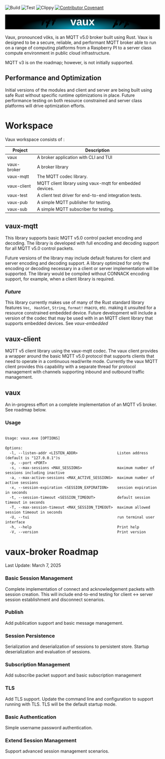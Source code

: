 ![Build](https://github.com/bytetrail/vaux/actions/workflows/rust-build.yaml/badge.svg)
![Test](https://github.com/bytetrail/vaux/actions/workflows/rust-test.yaml/badge.svg)
![Clippy](https://github.com/bytetrail/vaux/actions/workflows/rust-clippy.yaml/badge.svg)
[![Contributor Covenant](https://img.shields.io/badge/Contributor%20Covenant-2.1-4baaaa.svg)](CODE_OF_CONDUCT.md)

![Logo](images/vaux-logo-3.svg) 

Vaux, pronounced vôks, is an MQTT v5.0 broker built using Rust. Vaux is designed
to be a secure, reliable, and performant MQTT broker able to run on a range of 
computing platforms from a Raspberry PI to a server class compute environment in
public cloud infrastructure.

MQTT v3 is on the roadmap; however, is not initially supported.

## Performance and Optimization
Initial versions of the modules and client and server are being built using safe 
Rust without specific runtime optimizations in place. Future performance testing 
on both resource constrained and server class platforms will drive optimization 
efforts.

# Workspace
Vaux workspace consists of :

| Project     | Description                                               |
|-------------|-----------------------------------------------------------|
| vaux        | A broker application with CLI and TUI                     |
| vaux-broker | A broker library                                          |
| vaux-mqtt   | The MQTT codec library.                                   |
| vaux-client | MQTT client library using vaux-mqtt for embedded devices. |
| vaux-test   | A client test driver for end-to-end integration tests.    |
| vaux-pub    | A simple MQTT publisher for testing.                      |
| vaux-sub    | A simple MQTT subscriber for testing.                     |

## vaux-mqtt
This library supports basic MQTT v5.0 control packet encoding and decoding. 
The library is developed with full encoding and decoding support for all MQTT
v5.0 control packets.

Future versions of the library may include default features for client and 
server encoding and decoding support. A library optimized for only 
the encoding or decoding necessary in a client or server implementation will be 
supported. The library would be compiled without CONNACK encoding support, for
example, when a client library is required.

### _Future_
This library currently makes use of many of the Rust standard
library features ```Vec```, ``` HashSet```, ```String```, ```format!``` macro, etc. making it
unsuited for a resource constrained embedded device. Future development will include
a version of the codec that may be used with in an MQTT client library that supports
embedded devices. See _vaux-embedded_

## vaux-client
MQTT v5 client library using the vaux-mqtt codec. The vaux client provides a wrapper around 
the basic MQTT v5.0 protocol that supports clients that need to operate in a continuous 
read/write mode. Currently the vaux MQTT client provides this capability with a separate 
thread for protocol management with channels supporting inbound and outbound traffic 
management.


## vaux
An in-progress effort on a complete implementation of an MQTT v5 broker. See roadmap below.

### Usage
```

Usage: vaux.exe [OPTIONS]

Options:
  -l, --listen-addr <LISTEN_ADDR>                  Listen address (default is "127.0.0.1")s
  -p, --port <PORT>
  -s, --max-sessions <MAX_SESSIONS>                maximum number of sessions including inactive
  -a, --max-active-sessions <MAX_ACTIVE_SESSIONS>  maximum number of active sessions
  -x, --session-expiration <SESSION_EXPIRATION>    session expiration in seconds
  -t, --session-timeout <SESSION_TIMEOUT>          default session timeout in seconds
  -T, --max-session-timeout <MAX_SESSION_TIMEOUT>  maximum allowed session timeout in seconds
  -U, --tui                                        run terminal user interface
  -h, --help                                       Print help
  -V, --version                                    Print version

```

# vaux-broker Roadmap
Last Update: March 7, 2025

### Basic Session Management
Complete implementation of connect and acknowledgement packets with session creation.
This will include end-to-end testing for client <-> server session establishment 
and disconnect scenarios.

### Publish
Add publication support and basic message management.

### Session Persistence
Serialization and deserialization of sessions to persistent store. Startup deserialization
and evaluation of sessions.

### Subscription Management
Add subscribe packet support and basic subscription management

### TLS
Add TLS support. Update the command line and configuration to support running 
with TLS. TLS will be the default startup mode.

### Basic Authentication
Simple username password authentication. 

### Extend Session Management
Support advanced session management scenarios.
